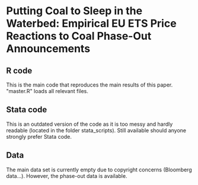 # Putting Coal to Sleep in the Waterbed: Empirical EU ETS Price Reactions to Coal Phase-Out Announcements

## R code

This is the main code that reproduces the main results of this paper. "master.R" loads all relevant files.

## Stata code

This is an outdated version of the code as it is too messy and hardly readable (located in the folder stata_scripts). Still available should anyone strongly prefer Stata code.

## Data

The main data set is currently empty due to copyright concerns (Bloomberg data...). However, the phase-out data is available.
